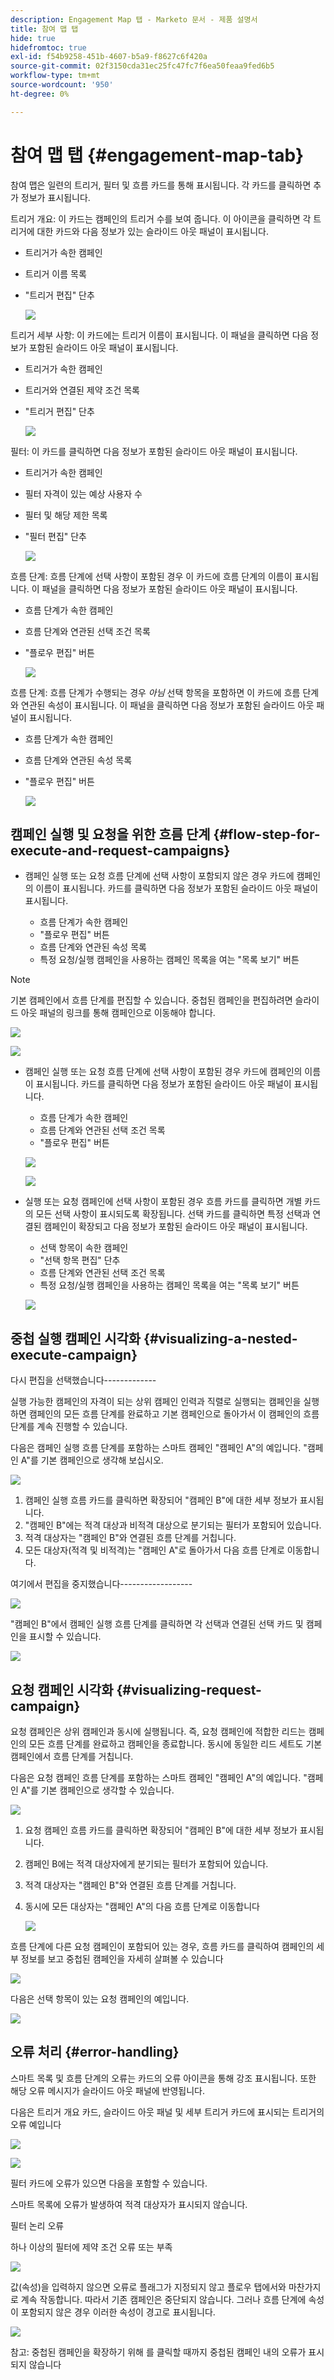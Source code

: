 ```yaml
---
description: Engagement Map 탭 - Marketo 문서 - 제품 설명서
title: 참여 맵 탭
hide: true
hidefromtoc: true
exl-id: f54b9258-451b-4607-b5a9-f8627c6f420a
source-git-commit: 02f3150cda31ec25fc47fc7f6ea50feaa9fed6b5
workflow-type: tm+mt
source-wordcount: '950'
ht-degree: 0%

---
```


# 참여 맵 탭 {#engagement-map-tab}

참여 맵은 일련의 트리거, 필터 및 흐름 카드를 통해 표시됩니다. 각 카드를 클릭하면 추가 정보가 표시됩니다.

트리거 개요: 이 카드는 캠페인의 트리거 수를 보여 줍니다. 이 아이콘을 클릭하면 각 트리거에 대한 카드와 다음 정보가 있는 슬라이드 아웃 패널이 표시됩니다.

* 트리거가 속한 캠페인
* 트리거 이름 목록
* &quot;트리거 편집&quot; 단추

  ![](assets/engagement-map-tab-1.png)

트리거 세부 사항: 이 카드에는 트리거 이름이 표시됩니다. 이 패널을 클릭하면 다음 정보가 포함된 슬라이드 아웃 패널이 표시됩니다.

* 트리거가 속한 캠페인
* 트리거와 연결된 제약 조건 목록
* &quot;트리거 편집&quot; 단추

  ![](assets/engagement-map-tab-2.png)

필터: 이 카드를 클릭하면 다음 정보가 포함된 슬라이드 아웃 패널이 표시됩니다.

* 트리거가 속한 캠페인
* 필터 자격이 있는 예상 사용자 수
* 필터 및 해당 제한 목록
* &quot;필터 편집&quot; 단추

  ![](assets/engagement-map-tab-3.png)

흐름 단계: 흐름 단계에 선택 사항이 포함된 경우 이 카드에 흐름 단계의 이름이 표시됩니다. 이 패널을 클릭하면 다음 정보가 포함된 슬라이드 아웃 패널이 표시됩니다.

* 흐름 단계가 속한 캠페인
* 흐름 단계와 연관된 선택 조건 목록
* &quot;플로우 편집&quot; 버튼

  ![](assets/engagement-map-tab-4.png)

흐름 단계: 흐름 단계가 수행되는 경우 _아님_ 선택 항목을 포함하면 이 카드에 흐름 단계와 연관된 속성이 표시됩니다. 이 패널을 클릭하면 다음 정보가 포함된 슬라이드 아웃 패널이 표시됩니다.

* 흐름 단계가 속한 캠페인
* 흐름 단계와 연관된 속성 목록
* &quot;플로우 편집&quot; 버튼

  ![](assets/engagement-map-tab-5.png)

## 캠페인 실행 및 요청을 위한 흐름 단계 {#flow-step-for-execute-and-request-campaigns}

* 캠페인 실행 또는 요청 흐름 단계에 선택 사항이 포함되지 않은 경우 카드에 캠페인의 이름이 표시됩니다. 카드를 클릭하면 다음 정보가 포함된 슬라이드 아웃 패널이 표시됩니다.

   * 흐름 단계가 속한 캠페인
   * &quot;플로우 편집&quot; 버튼
   * 흐름 단계와 연관된 속성 목록
   * 특정 요청/실행 캠페인을 사용하는 캠페인 목록을 여는 &quot;목록 보기&quot; 버튼

>[!NOTE]
>
>기본 캠페인에서 흐름 단계를 편집할 수 있습니다. 중첩된 캠페인을 편집하려면 슬라이드 아웃 패널의 링크를 통해 캠페인으로 이동해야 합니다.

![](assets/engagement-map-tab-6.png)

![](assets/engagement-map-tab-7.png)

* 캠페인 실행 또는 요청 흐름 단계에 선택 사항이 포함된 경우 카드에 캠페인의 이름이 표시됩니다. 카드를 클릭하면 다음 정보가 포함된 슬라이드 아웃 패널이 표시됩니다.

   * 흐름 단계가 속한 캠페인
   * 흐름 단계와 연관된 선택 조건 목록
   * &quot;플로우 편집&quot; 버튼

  ![](assets/engagement-map-tab-8.png)

  ![](assets/engagement-map-tab-9.png)

* 실행 또는 요청 캠페인에 선택 사항이 포함된 경우 흐름 카드를 클릭하면 개별 카드의 모든 선택 사항이 표시되도록 확장됩니다. 선택 카드를 클릭하면 특정 선택과 연결된 캠페인이 확장되고 다음 정보가 포함된 슬라이드 아웃 패널이 표시됩니다.

   * 선택 항목이 속한 캠페인
   * &quot;선택 항목 편집&quot; 단추
   * 흐름 단계와 연관된 선택 조건 목록
   * 특정 요청/실행 캠페인을 사용하는 캠페인 목록을 여는 &quot;목록 보기&quot; 버튼

  ![](assets/engagement-map-tab-10.png)

## 중첩 실행 캠페인 시각화 {#visualizing-a-nested-execute-campaign}

다시 편집을 선택했습니다-------------

실행 가능한 캠페인의 자격이 되는 상위 캠페인 인력과 직렬로 실행되는 캠페인을 실행하면 캠페인의 모든 흐름 단계를 완료하고 기본 캠페인으로 돌아가서 이 캠페인의 흐름 단계를 계속 진행할 수 있습니다.

다음은 캠페인 실행 흐름 단계를 포함하는 스마트 캠페인 &quot;캠페인 A&quot;의 예입니다. &quot;캠페인 A&quot;를 기본 캠페인으로 생각해 보십시오.

![](assets/engagement-map-tab-11.png)

1. 캠페인 실행 흐름 카드를 클릭하면 확장되어 &quot;캠페인 B&quot;에 대한 세부 정보가 표시됩니다.
1. &quot;캠페인 B&quot;에는 적격 대상과 비적격 대상으로 분기되는 필터가 포함되어 있습니다.
1. 적격 대상자는 &quot;캠페인 B&quot;와 연결된 흐름 단계를 거칩니다.
1. 모든 대상자(적격 및 비적격)는 &quot;캠페인 A&quot;로 돌아가서 다음 흐름 단계로 이동합니다.

여기에서 편집을 중지했습니다------------------

![](assets/engagement-map-tab-12.png)

&quot;캠페인 B&quot;에서 캠페인 실행 흐름 단계를 클릭하면 각 선택과 연결된 선택 카드 및 캠페인을 표시할 수 있습니다.

![](assets/engagement-map-tab-13.png)

## 요청 캠페인 시각화 {#visualizing-request-campaign}

요청 캠페인은 상위 캠페인과 동시에 실행됩니다. 즉, 요청 캠페인에 적합한 리드는 캠페인의 모든 흐름 단계를 완료하고 캠페인을 종료합니다. 동시에 동일한 리드 세트도 기본 캠페인에서 흐름 단계를 거칩니다.

다음은 요청 캠페인 흐름 단계를 포함하는 스마트 캠페인 &quot;캠페인 A&quot;의 예입니다. &quot;캠페인 A&quot;를 기본 캠페인으로 생각할 수 있습니다.

![](assets/engagement-map-tab-14.png)

1. 요청 캠페인 흐름 카드를 클릭하면 확장되어 &quot;캠페인 B&quot;에 대한 세부 정보가 표시됩니다.
1. 캠페인 B에는 적격 대상자에게 분기되는 필터가 포함되어 있습니다.
1. 적격 대상자는 &quot;캠페인 B&quot;와 연결된 흐름 단계를 거칩니다.
1. 동시에 모든 대상자는 &quot;캠페인 A&quot;의 다음 흐름 단계로 이동합니다

   ![](assets/engagement-map-tab-15.png)

흐름 단계에 다른 요청 캠페인이 포함되어 있는 경우, 흐름 카드를 클릭하여 캠페인의 세부 정보를 보고 중첩된 캠페인을 자세히 살펴볼 수 있습니다

![](assets/engagement-map-tab-16.png)

다음은 선택 항목이 있는 요청 캠페인의 예입니다.

![](assets/engagement-map-tab-17.png)

## 오류 처리 {#error-handling}

스마트 목록 및 흐름 단계의 오류는 카드의 오류 아이콘을 통해 강조 표시됩니다. 또한 해당 오류 메시지가 슬라이드 아웃 패널에 반영됩니다.

다음은 트리거 개요 카드, 슬라이드 아웃 패널 및 세부 트리거 카드에 표시되는 트리거의 오류 예입니다

![](assets/engagement-map-tab-18.png)

![](assets/engagement-map-tab-19.png)

필터 카드에 오류가 있으면 다음을 포함할 수 있습니다.

스마트 목록에 오류가 발생하여 적격 대상자가 표시되지 않습니다.

필터 논리 오류

하나 이상의 필터에 제약 조건 오류 또는 부족

![](assets/engagement-map-tab-20.png)

값(속성)을 입력하지 않으면 오류로 플래그가 지정되지 않고 플로우 탭에서와 마찬가지로 계속 작동합니다. 따라서 기존 캠페인은 중단되지 않습니다. 그러나 흐름 단계에 속성이 포함되지 않은 경우 이러한 속성이 경고로 표시됩니다.

![](assets/engagement-map-tab-21.png)

참고: 중첩된 캠페인을 확장하기 위해 를 클릭할 때까지 중첩된 캠페인 내의 오류가 표시되지 않습니다
